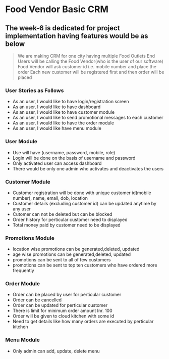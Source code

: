 # Food Vendor Basic CRM

## The week-6 is dedicated for project implementation having features would be as below
> We are making CRM for one city having multiple Food Outlets
> End Users will be calling the Food Vendor(who is the user of our software)
> Food Vendor will ask customer id i.e. mobile number and place the order
> Each new customer will be registered first and then order will be placed

### User Stories as Follows 
- As an user, I would like to have login/registration screen
- As an user, I would like to have dashboard
- As an user, I would like to have customer module
- As an user, I would like to send promotional messages to each customer
- As an user, I would like to have the order module
- As an user, I would like have menu module

### User Module
- Use will have (username, password, mobile, role)
- Login will be done on the basis of username and password
- Only activated user can access dashboard
- There would be only one admin who activates and deactivates the users

### Customer Module
- Customer registration will be done with unique customer id(mobile number), name, email, dob, location
- Customer details (excluding customer id)  can be updated anytime by any user 
- Cutomer can not be deleted but can be blocked
- Order history for perticular customer need to displayed
- Total money paid by customer need to be displayed

### Promotions Module
- location wise promotions can be generated,deleted, updated
- age wise promotions can be generated,deleted, updated
- promotions can be sent to all of few customers
- promotions can be sent to top ten customers who have ordered more frequently

### Order Module
- Order can be placed by user for perticular customer
- Order can be cancelled
- Order can be updated for perticular customer
- There is limit for minimum order amount Inr. 100
- Order will be given to cloud kitchen with some id
- Need to get details like how many orders are executed by perticular kitchen

### Menu Module
- Only admin can add, update, delete menu



